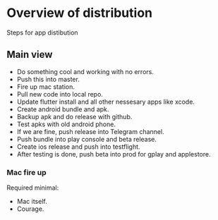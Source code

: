 # Overview of distribution
  Steps for app distibution
  
  

## Main view

  - Do something cool and working with no errors.
  - Push this into master.
  - Fire up mac station.
  - Pull new code into local repo.
  - Update flutter install and all other nessesary apps like xcode.
  - Create android bundle and apk.
  - Backup apk and do release with github.
  - Test apks with old android phone.
  - If we are fine, push release into Telegram channel.
  - Push bundle into play console and beta release.
  - Create ios release and push into testflight.
  - After testing is done, push beta into prod for gplay and applestore.
  
### Mac fire up

  Required minimal: 
   - Mac itself. 
   - Courage.
